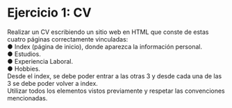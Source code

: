 # Ejercicio 1: CV
Realizar un CV escribiendo un sitio web en HTML que conste de estas cuatro páginas correctamente vinculadas: <br> 
● Index  (página de inicio), donde aparezca la información personal. <br>
● Estudios. <br>
● Experiencia Laboral. <br>
● Hobbies. <br>
Desde el index, se debe poder entrar a las otras 3 y desde cada una de las 3 se debe poder volver a index. <br>
Utilizar todos los elementos vistos previamente y respetar las convenciones mencionadas.
